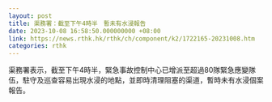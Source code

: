 ```yaml
---
layout: post
title: 渠務署：截至下午4時半　暫未有水浸報告
date: 2023-10-08 16:58:50.000000000 +08:00
link: https://news.rthk.hk/rthk/ch/component/k2/1722165-20231008.htm
categories: rthk
---
```


渠務署表示，截至下午4時半，緊急事故控制中心已增派至超過80隊緊急應變隊伍，駐守及巡查容易出現水浸的地點，並即時清理阻塞的渠道，暫時未有水浸個案報告。
